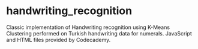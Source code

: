 # handwriting_recognition
Classic implementation of Handwriting recognition using K-Means Clustering performed on Turkish handwriting data for numerals.
JavaScript and HTML files provided by Codecademy.

